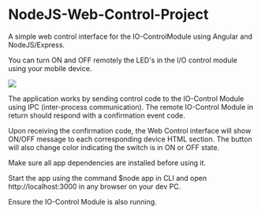 # NodeJS-Web-Control-Project

A simple web control interface for the IO-ControlModule using Angular and NodeJS/Express.

You can turn ON and OFF remotely the LED's in the I/O control module using your mobile device.

![](https://github.com/EdoLabWorks/ximgs/blob/master/NodeWebControl.png)

The application works by sending control code to the IO-Control Module using IPC (inter-process communication).  The remote IO-Control Module in return should respond with a confirmation event code.

Upon receiving the confirmation code, the Web Control interface will show ON/OFF message to each corresponding device HTML section. The button will also change color indicating the switch is in ON or OFF state.      

Make sure all app dependencies are installed before using it.

Start the app using the command $node app in CLI and open http://localhost:3000 in any browser on your dev PC.

Ensure the IO-Control Module is also running.



